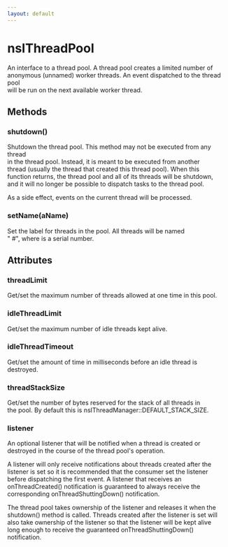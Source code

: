 ```yaml
---
layout: default
---
```


# nsIThreadPool #
  
An interface to a thread pool.  A thread pool creates a limited number of  
anonymous (unnamed) worker threads.  An event dispatched to the thread pool  
will be run on the next available worker thread.  
  

## Methods ##

### shutdown() ###
  
Shutdown the thread pool.  This method may not be executed from any thread  
in the thread pool.  Instead, it is meant to be executed from another  
thread (usually the thread that created this thread pool).  When this  
function returns, the thread pool and all of its threads will be shutdown,  
and it will no longer be possible to dispatch tasks to the thread pool.  
  
As a side effect, events on the current thread will be processed.  
  

### setName(aName) ###
  
Set the label for threads in the pool. All threads will be named  
"<aName> #<n>", where <n> is a serial number.  
  

## Attributes ##

### threadLimit ###
  
Get/set the maximum number of threads allowed at one time in this pool.  
  

### idleThreadLimit ###
  
Get/set the maximum number of idle threads kept alive.  
  

### idleThreadTimeout ###
  
Get/set the amount of time in milliseconds before an idle thread is  
destroyed.  
  

### threadStackSize ###
  
Get/set the number of bytes reserved for the stack of all threads in  
the pool. By default this is nsIThreadManager::DEFAULT_STACK_SIZE.  
  

### listener ###
  
An optional listener that will be notified when a thread is created or  
destroyed in the course of the thread pool's operation.  
  
A listener will only receive notifications about threads created after the  
listener is set so it is recommended that the consumer set the listener  
before dispatching the first event. A listener that receives an  
onThreadCreated() notification is guaranteed to always receive the  
corresponding onThreadShuttingDown() notification.  
  
The thread pool takes ownership of the listener and releases it when the  
shutdown() method is called. Threads created after the listener is set will  
also take ownership of the listener so that the listener will be kept alive  
long enough to receive the guaranteed onThreadShuttingDown() notification.  
  
